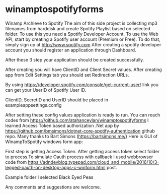 # winamptospotifyforms
Winamp Archieve to Spotify
The aim of this side project is collecting mp3 filenames from harddisk and create Spotify Playlist based on selected folder. To use this you need a Spotify Developer Account. To use the Web API, start by creating a Spotify user account (Premium or Free). To do that, simply sign up at http://www.spotify.com After creating a spotify developer account you should register an application through Dashboard.

After these 3 step your application should be created successfully.

After creating you will have ClientID and Client Secret values. After creating app from Edit Settings tab you should set Redirection URLs.

By using https://developer.spotify.com/console/get-current-user/ link you can get your UserID of Spotify User ID.

ClientID, SecretID and UserID should be placed in exampleappsettings.config

After setting these config values application is ready to run. You can reach codes from https://github.com/atahanceylan/winamptospotifyforms
I learned Access Token based authorization .Net app by https://github.com/bmsimons/dotnet-core-spotify-authentication github repo. Many thanks to Bart Simons (https://bartsimons.me/)
Here is GUI of WinampToSpotify windows form app:


First step is getting Access Token. After getting access token select folder to process.To simulate Oauth process with callback I used webbrowser code from https://adndevblog.typepad.com/cloud_and_mobile/2016/10/3-legged-oauth-on-desktop-apps-c-winform.html  post. 

Example folder I selected Black Eyed Peas

Any comments and suggestions are welcome.
